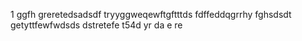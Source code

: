 1
ggfh
greretedsadsdf
tryyggweqewftgftttds
fdffeddqgrrhy
fghsdsdt
getyttfewfwdsds
dstretefe
t54d
yr
da
e
re
